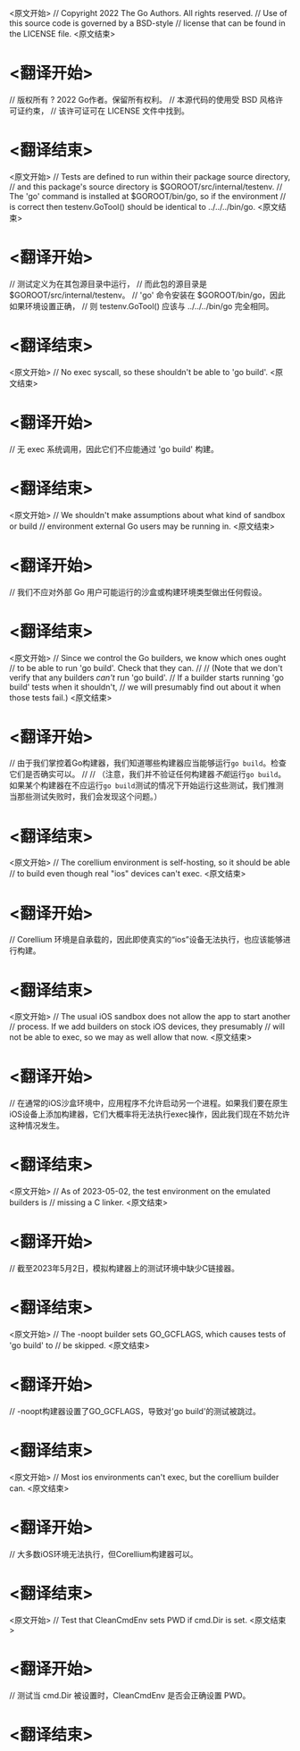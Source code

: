 
<原文开始>
// Copyright 2022 The Go Authors. All rights reserved.
// Use of this source code is governed by a BSD-style
// license that can be found in the LICENSE file.
<原文结束>

# <翻译开始>
// 版权所有 ? 2022 Go作者。保留所有权利。
// 本源代码的使用受 BSD 风格许可证约束，
// 该许可证可在 LICENSE 文件中找到。
# <翻译结束>


<原文开始>
	// Tests are defined to run within their package source directory,
	// and this package's source directory is $GOROOT/src/internal/testenv.
	// The 'go' command is installed at $GOROOT/bin/go, so if the environment
	// is correct then testenv.GoTool() should be identical to ../../../bin/go.
<原文结束>

# <翻译开始>
// 测试定义为在其包源目录中运行，
// 而此包的源目录是 $GOROOT/src/internal/testenv。
// 'go' 命令安装在 $GOROOT/bin/go，因此如果环境设置正确，
// 则 testenv.GoTool() 应该与 ../../../bin/go 完全相同。
# <翻译结束>


<原文开始>
// No exec syscall, so these shouldn't be able to 'go build'.
<原文结束>

# <翻译开始>
// 无 exec 系统调用，因此它们不应能通过 'go build' 构建。
# <翻译结束>


<原文开始>
			// We shouldn't make assumptions about what kind of sandbox or build
			// environment external Go users may be running in.
<原文结束>

# <翻译开始>
// 我们不应对外部 Go 用户可能运行的沙盒或构建环境类型做出任何假设。
# <翻译结束>


<原文开始>
		// Since we control the Go builders, we know which ones ought
		// to be able to run 'go build'. Check that they can.
		//
		// (Note that we don't verify that any builders *can't* run 'go build'.
		// If a builder starts running 'go build' tests when it shouldn't,
		// we will presumably find out about it when those tests fail.)
<原文结束>

# <翻译开始>
// 由于我们掌控着Go构建器，我们知道哪些构建器应当能够运行`go build`。检查它们是否确实可以。
// 
// （注意，我们并不验证任何构建器*不能*运行`go build`。如果某个构建器在不应运行`go build`测试的情况下开始运行这些测试，我们推测当那些测试失败时，我们会发现这个问题。）
# <翻译结束>


<原文开始>
				// The corellium environment is self-hosting, so it should be able
				// to build even though real "ios" devices can't exec.
<原文结束>

# <翻译开始>
// Corellium 环境是自承载的，因此即使真实的“ios”设备无法执行，也应该能够进行构建。
# <翻译结束>


<原文开始>
				// The usual iOS sandbox does not allow the app to start another
				// process. If we add builders on stock iOS devices, they presumably
				// will not be able to exec, so we may as well allow that now.
<原文结束>

# <翻译开始>
// 在通常的iOS沙盒环境中，应用程序不允许启动另一个进程。如果我们要在原生iOS设备上添加构建器，它们大概率将无法执行exec操作，因此我们现在不妨允许这种情况发生。
# <翻译结束>


<原文开始>
				// As of 2023-05-02, the test environment on the emulated builders is
				// missing a C linker.
<原文结束>

# <翻译开始>
// 截至2023年5月2日，模拟构建器上的测试环境中缺少C链接器。
# <翻译结束>


<原文开始>
			// The -noopt builder sets GO_GCFLAGS, which causes tests of 'go build' to
			// be skipped.
<原文结束>

# <翻译开始>
// -noopt构建器设置了GO_GCFLAGS，导致对'go build'的测试被跳过。
# <翻译结束>


<原文开始>
// Most ios environments can't exec, but the corellium builder can.
<原文结束>

# <翻译开始>
// 大多数iOS环境无法执行，但Corellium构建器可以。
# <翻译结束>


<原文开始>
// Test that CleanCmdEnv sets PWD if cmd.Dir is set.
<原文结束>

# <翻译开始>
// 测试当 cmd.Dir 被设置时，CleanCmdEnv 是否会正确设置 PWD。
# <翻译结束>

